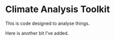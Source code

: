 # Climate Analysis Toolkit

This is code designed to analyse things.

Here is another bit I've added.
